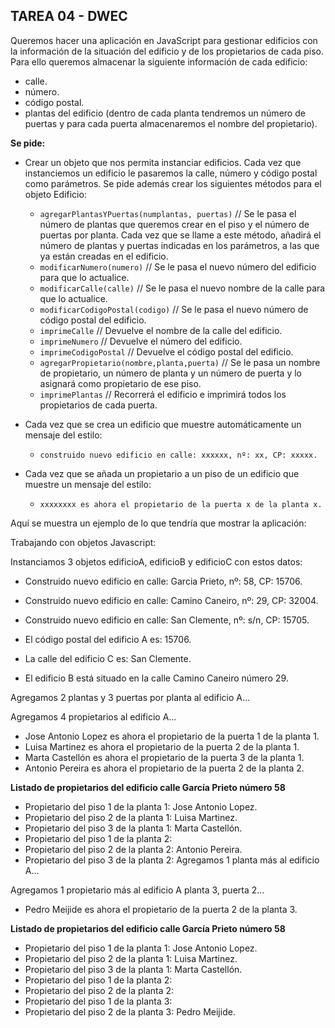## TAREA 04 - DWEC
Queremos hacer una aplicación en JavaScript para gestionar edificios con la información de la situación del edificio y de los propietarios de cada piso. Para ello queremos almacenar la siguiente información de cada edificio:

* calle.
* número.
* código postal.
* plantas del edificio (dentro de cada planta tendremos un número de puertas y para cada puerta almacenaremos el nombre del propietario).

**Se pide:**

* Crear un objeto que nos permita instanciar edificios. Cada vez que instanciemos un edificio le pasaremos la calle, número y código postal como parámetros. Se pide además crear los siguientes métodos para el objeto Edificio:
    * ``agregarPlantasYPuertas(numplantas, puertas)`` // Se le pasa el número de plantas que queremos crear en el piso y el número de puertas por planta. Cada vez que se llame a este método, añadirá el número de plantas y puertas indicadas en los parámetros, a las que ya están creadas en el edificio.
    * ``modificarNumero(numero)`` // Se le pasa el nuevo número del edificio para que lo actualice.
    * ``modificarCalle(calle)`` // Se le pasa el nuevo nombre de la calle para que lo actualice.
    * ``modificarCodigoPostal(codigo)`` // Se le pasa el nuevo número de código postal del edificio.
    * ``imprimeCalle`` // Devuelve el nombre de la calle del edificio.
    * ``imprimeNumero`` // Devuelve el número del edificio.
    * ``imprimeCodigoPostal`` // Devuelve el código postal del edificio.
    * ``agregarPropietario(nombre,planta,puerta)`` // Se le pasa un nombre de propietario, un número de planta y un número de puerta y lo asignará como propietario de ese piso.
    * ``imprimePlantas`` // Recorrerá el edificio e imprimirá todos los propietarios de cada puerta.
* Cada vez que se crea un edificio que muestre automáticamente un mensaje del estilo:
    * ``construido nuevo edificio en calle: xxxxxx, nº: xx, CP: xxxxx.``

* Cada vez que se añada un propietario a un piso de un edificio que muestre un mensaje del estilo:
    * ``xxxxxxxx es ahora el propietario de la puerta x de la planta x.``

Aquí se muestra un ejemplo de lo que tendría que mostrar la aplicación:

Trabajando con objetos Javascript:

Instanciamos 3 objetos edificioA, edificioB y edificioC con estos datos:

* Construido nuevo edificio en calle: Garcia Prieto, nº: 58, CP: 15706.
* Construido nuevo edificio en calle: Camino Caneiro, nº: 29, CP: 32004.
* Construido nuevo edificio en calle: San Clemente, nº: s/n, CP: 15705.

* El código postal del edificio A es: 15706.
* La calle del edificio C es: San Clemente.
* El edificio B está situado en la calle Camino Caneiro número 29.

Agregamos 2 plantas y 3 puertas por planta al edificio A...

Agregamos 4 propietarios al edificio A...

* Jose Antonio Lopez es ahora el propietario de la puerta 1 de la planta 1.
* Luisa Martinez es ahora el propietario de la puerta 2 de la planta 1.
* Marta Castellón es ahora el propietario de la puerta 3 de la planta 1.
* Antonio Pereira es ahora el propietario de la puerta 2 de la planta 2.

**Listado de propietarios del edificio calle García Prieto número 58**

* Propietario del piso 1 de la planta 1: Jose Antonio Lopez.
* Propietario del piso 2 de la planta 1: Luisa Martinez.
* Propietario del piso 3 de la planta 1: Marta Castellón.
* Propietario del piso 1 de la planta 2:
* Propietario del piso 2 de la planta 2: Antonio Pereira.
* Propietario del piso 3 de la planta 2:
Agregamos 1 planta más al edificio A...

Agregamos 1 propietario más al edificio A planta 3, puerta 2...

* Pedro Meijide es ahora el propietario de la puerta 2 de la planta 3.

**Listado de propietarios del edificio calle García Prieto número 58**

* Propietario del piso 1 de la planta 1: Jose Antonio Lopez.
* Propietario del piso 2 de la planta 1: Luisa Martinez.
* Propietario del piso 3 de la planta 1: Marta Castellón.
* Propietario del piso 1 de la planta 2:
* Propietario del piso 2 de la planta 2:
* Propietario del piso 1 de la planta 3:
* Propietario del piso 2 de la planta 3: Pedro Meijide.